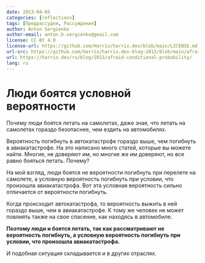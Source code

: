 ```yaml
---
date: 2013-04-05
categories: [reflections]
tags: [Предрассудки, Рассуждения]
author: Anton Sergienko
author-email: anton.b.sergienko@gmail.com
license: CC BY 4.0
license-url: https://github.com/Harrix/harrix.dev/blob/main/LICENSE.md
url-src: https://github.com/Harrix/harrix.dev-blog-2013/blob/main/afraid-conditional-probability/afraid-conditional-probability.md
url: https://harrix.dev/ru/blog/2013/afraid-conditional-probability/
lang: ru
---
```


# Люди боятся условной вероятности

Почему люди боятся летать на самолетах, даже зная, что летать на самолетах гораздо безопаснее, чем ездить на автомобилях.

Вероятность погибнуть в автокатастрофе гораздо выше, чем погибнуть в авиакатастрофе. На это написано много статей, которые вы можете найти. Многие, не доверяют им, но многие же им доверяют, но все равно бояться летать. Почему?

На мой взгляд, люди боятся не вероятности погибнуть при перелете на самолете, а условную вероятность погибнуть при условии, что произошла авиакатастрофа. Вот эта условная вероятность сильно отличается от вероятности погибнуть.

Когда происходит автокатастрофа, то вероятность выжить в ней гораздо выше, чем в авиакатастрофе. К тому же человек не может повлиять также на свое спасение, как находясь в автомобиле.

**Поэтому люди и боятся летать, так как рассматривают не вероятность погибнуть, а условную вероятность погибнуть при условии, что произошла авиакатастрофа.**

И подобная ситуация складывается и в других отраслях.
